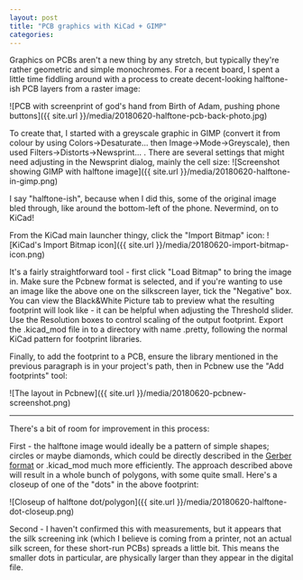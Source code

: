 ```yaml
---
layout: post
title: "PCB graphics with KiCad + GIMP"
categories:
---
```


Graphics on PCBs aren't a new thing by any stretch, but typically they're rather geometric and simple monochromes. For a recent board, I spent a little time fiddling around with a process to create decent-looking halftone-ish PCB layers from a raster image:

![PCB with screenprint of god's hand from Birth of Adam, pushing phone buttons]({{ site.url }}/media/20180620-halftone-pcb-back-photo.jpg)

To create that, I started with a greyscale graphic in GIMP (convert it from colour by using Colors->Desaturate... then Image->Mode->Greyscale), then used Filters->Distorts->Newsprint... . There are several settings that might need adjusting in the Newsprint dialog, mainly the cell size:
![Screenshot showing GIMP with halftone image]({{ site.url }}/media/20180620-halftone-in-gimp.png)

I say "halftone-ish", because when I did this, some of the original image bled through, like around the bottom-left of the phone. Nevermind, on to KiCad!

From the KiCad main launcher thingy, click the "Import Bitmap" icon:
![KiCad's Import Bitmap icon]({{ site.url }}/media/20180620-import-bitmap-icon.png)

It's a fairly straightforward tool - first click "Load Bitmap" to bring the image in. Make sure the Pcbnew format is selected, and if you're wanting to use an image like the above one on the silkscreen layer, tick the "Negative" box. You can view the Black&White Picture tab to preview what the resulting footprint will look like - it can be helpful when adjusting the Threshold slider. Use the Resolution boxes to control scaling of the output footprint. Export the .kicad_mod file in to a directory with name .pretty, following the normal KiCad pattern for footprint libraries.

Finally, to add the footprint to a PCB, ensure the library mentioned in the previous paragraph is in your project's path, then in Pcbnew use the "Add footprints" tool:

![The layout in Pcbnew]({{ site.url }}/media/20180620-pcbnew-screenshot.png)

---

There's a bit of room for improvement in this process:

First - the halftone image would ideally be a pattern of simple shapes; circles or maybe diamonds, which could be directly described in the [Gerber format](https://en.wikipedia.org/wiki/Gerber_format) or .kicad_mod much more efficiently. The approach described above will result in a whole bunch of polygons, with some quite small. Here's a closeup of one of the "dots" in the above footprint:

![Closeup of halftone dot/polygon]({{ site.url }}/media/20180620-halftone-dot-closeup.png)

Second - I haven't confirmed this with measurements, but it appears that the silk screening ink (which I believe is coming from a printer, not an actual silk screen, for these short-run PCBs) spreads a little bit. This means the smaller dots in particular, are physically larger than they appear in the digital file.
